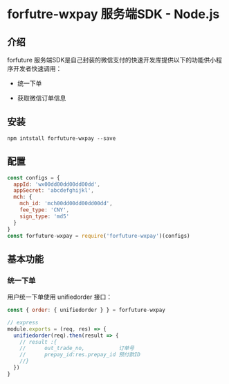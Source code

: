 # forfutre-wxpay 服务端SDK - Node.js

## 介绍

forfuture 服务端SDK是自己封装的微信支付的快速开发库提供以下的功能供小程序开发者快速调用：

* 统一下单

* 获取微信订单信息

## 安装

`npm intstall forfuture-wxpay --save`

## 配置

```javascript
const configs = {
  appId: 'wx00dd00dd00dd00dd',
  appSecret: 'abcdefghijkl',
  mch: {
    mch_id: 'mch00dd00dd00dd00dd',
    fee_type: 'CNY',
    sign_type: 'md5'
  }
}
const forfuture-wxpay = require('forfuture-wxpay')(configs)
```

## 基本功能

### 统一下单

用户统一下单使用 unifiedorder 接口：

```javascript
const { order: { unifiedorder } } = forfuture-wxpay

// express
module.exports = (req, res) => {
  unifiedorder(req).then(result => {
    // result :{
    //      out_trade_no,           订单号
    //      prepay_id:res.prepay_id 预付款ID
    //}
  })
}
